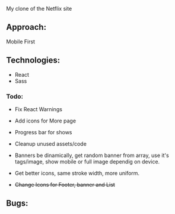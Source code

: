 My clone of the Netflix site

## Approach:

Mobile First

## Technologies:

- React
- Sass

### Todo:

- Fix React Warnings
- Add icons for More page
- Progress bar for shows
- Cleanup unused assets/code
- Banners be dinamically, get random banner from array, use it's tags/image, show mobile or full image dependig on device.
- Get better icons, same stroke width, more uniform.

- ~~Change Icons for Footer, banner and List~~

## Bugs:

